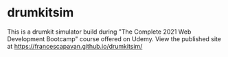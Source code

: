 # drumkitsim
This is a drumkit simulator build during "The Complete 2021 Web Development Bootcamp" course offered on Udemy.
View the published site at https://francescapavan.github.io/drumkitsim/
